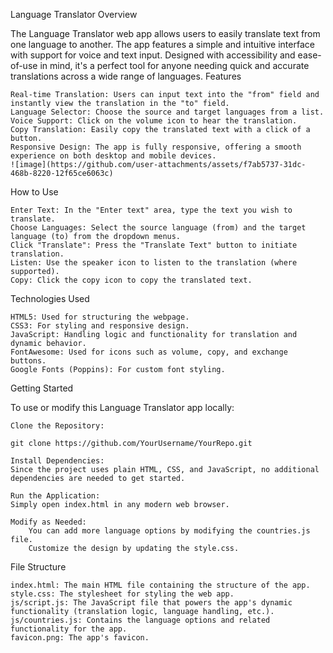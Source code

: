 Language Translator
Overview

The Language Translator web app allows users to easily translate text from one language to another. The app features a simple and intuitive interface with support for voice and text input. Designed with accessibility and ease-of-use in mind, it's a perfect tool for anyone needing quick and accurate translations across a wide range of languages.
Features

    Real-time Translation: Users can input text into the "from" field and instantly view the translation in the "to" field.
    Language Selector: Choose the source and target languages from a list.
    Voice Support: Click on the volume icon to hear the translation.
    Copy Translation: Easily copy the translated text with a click of a button.
    Responsive Design: The app is fully responsive, offering a smooth experience on both desktop and mobile devices.
    ![image](https://github.com/user-attachments/assets/f7ab5737-31dc-468b-8220-12f65ce6063c)

How to Use

    Enter Text: In the "Enter text" area, type the text you wish to translate.
    Choose Languages: Select the source language (from) and the target language (to) from the dropdown menus.
    Click "Translate": Press the "Translate Text" button to initiate translation.
    Listen: Use the speaker icon to listen to the translation (where supported).
    Copy: Click the copy icon to copy the translated text.

Technologies Used

    HTML5: Used for structuring the webpage.
    CSS3: For styling and responsive design.
    JavaScript: Handling logic and functionality for translation and dynamic behavior.
    FontAwesome: Used for icons such as volume, copy, and exchange buttons.
    Google Fonts (Poppins): For custom font styling.

Getting Started

To use or modify this Language Translator app locally:

    Clone the Repository:

    git clone https://github.com/YourUsername/YourRepo.git

    Install Dependencies:
    Since the project uses plain HTML, CSS, and JavaScript, no additional dependencies are needed to get started.

    Run the Application:
    Simply open index.html in any modern web browser.

    Modify as Needed:
        You can add more language options by modifying the countries.js file.
        Customize the design by updating the style.css.

File Structure

    index.html: The main HTML file containing the structure of the app.
    style.css: The stylesheet for styling the web app.
    js/script.js: The JavaScript file that powers the app's dynamic functionality (translation logic, language handling, etc.).
    js/countries.js: Contains the language options and related functionality for the app.
    favicon.png: The app's favicon.




